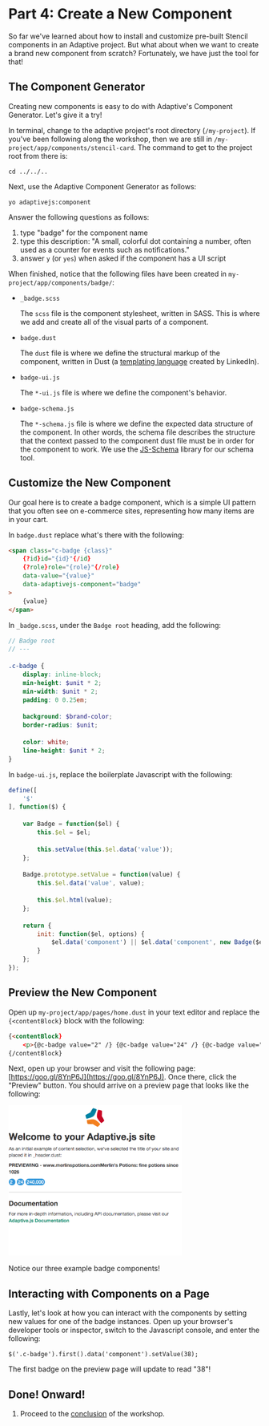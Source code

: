 # Part 4: Create a New Component

So far we've learned about how to install and customize pre-built Stencil components in an Adaptive project. But what about when we want to create a brand new component from scratch? Fortunately, we have just the tool for that!


## The Component Generator

Creating new components is easy to do with Adaptive's Component Generator. Let's give it a try!

In terminal, change to the adaptive project's root directory (`/my-project`). If you've been following along the workshop, then we are still in `/my-project/app/components/stencil-card`. The command to get to the project root from there is:

```
cd ../../..
```

Next, use the Adaptive Component Generator as follows:

```
yo adaptivejs:component
```

Answer the following questions as follows:

1. type "badge" for the component name
2. type this description: "A small, colorful dot containing a number, often used as a counter for events such as notifications."
3. answer `y` (or `yes`) when asked if the component has a UI script

When finished, notice that the following files have been created in `my-project/app/components/badge/`:

* `_badge.scss`

  The `scss` file is the component stylesheet, written in SASS. This is where we add and create all of the visual parts of a component.

* `badge.dust`

  The `dust` file is where we define the structural markup of the component, written in Dust (a [templating language](https://github.com/linkedin/dustjs/wiki/Dust-Tutorial) created by LinkedIn).

* `badge-ui.js`

  The `*-ui.js` file is where we define the component's behavior.

* `badge-schema.js`

  The `*-schema.js` file is where we define the expected data structure of the component. In other words, the schema file describes the structure that the context passed to the component dust file must be in order for the component to work. We use the [JS-Schema](http://molnarg.github.io/js-schema/) library for our schema tool.


## Customize the New Component

Our goal here is to create a badge component, which is a simple UI pattern that you often see on e-commerce sites, representing how many items are in your cart.

In `badge.dust` replace what's there with the following:

```html
<span class="c-badge {class}"
    {?id}id="{id}"{/id}
    {?role}role="{role}"{/role}
    data-value="{value}"
    data-adaptivejs-component="badge"
>
    {value}
</span>
```

In `_badge.scss`, under the `Badge root` heading, add the following:

```scss
// Badge root
// ---

.c-badge {
    display: inline-block;
    min-height: $unit * 2;
    min-width: $unit * 2;
    padding: 0 0.25em;

    background: $brand-color;
    border-radius: $unit;

    color: white;
    line-height: $unit * 2;
}
```

In `badge-ui.js`, replace the boilerplate Javascript with the following:

```js
define([
    '$'
], function($) {

    var Badge = function($el) {
        this.$el = $el;

        this.setValue(this.$el.data('value'));
    };

    Badge.prototype.setValue = function(value) {
        this.$el.data('value', value);

        this.$el.html(value);
    };

    return {
        init: function($el, options) {
            $el.data('component') || $el.data('component', new Badge($el, options));
        }
    };
});
```


## Preview the New Component

Open up `my-project/app/pages/home.dust` in your text editor and replace the `{<contentBlock}` block with the following:

```html
{<contentBlock}
    <p>{@c-badge value="2" /} {@c-badge value="24" /} {@c-badge value="240,000" /}</p>
{/contentBlock}
```

Next, open up your browser and visit the following page: [https://goo.gl/8YnP6J](https://goo.gl/8YnP6J). Once there, click the "Preview" button. You should arrive on a preview page that looks like the following:

<img src="/img/badges.png?raw=true" height="300"/>

Notice our three example badge components!


## Interacting with Components on a Page

Lastly, let's look at how you can interact with the components by setting new values for one of the badge instances. Open up your browser's developer tools or inspector, switch to the Javascript console, and enter the following:

```
$('.c-badge').first().data('component').setValue(38);
```

The first badge on the preview page will update to read "38"!


## Done! Onward!

1. Proceed to the [conclusion](https://github.com/mobify/workshop--adaptivejs-components/blob/conclusion/README.md) of the workshop.
